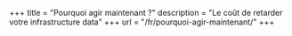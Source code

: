 +++
title = "Pourquoi agir maintenant ?"
description = "Le coût de retarder votre infrastructure data"
+++
url = "/fr/pourquoi-agir-maintenant/"
+++

